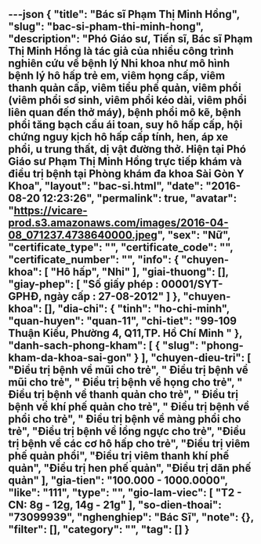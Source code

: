 ---json
{
    "title": "Bác sĩ Phạm Thị Minh Hồng",
    "slug": "bac-si-pham-thi-minh-hong",
    "description": "Phó Giáo sư, Tiến sĩ, Bác sĩ Phạm Thị Minh Hồng là tác giả của nhiều công trình nghiên cứu về bệnh lý Nhi khoa như mô hình bệnh lý hô hấp trẻ em, viêm họng cấp, viêm thanh quản cấp, viêm tiểu phế quản, viêm phổi (viêm phổi sơ sinh, viêm phổi kéo dài, viêm phổi liên quan đến thở máy), bệnh phổi mô kẽ, bệnh phổi tăng bạch cầu ái toan, suy hô hấp cấp, hội chứng nguy kịch hô hấp cấp tính, hen, áp xe phổi, u trung thất, dị vật đường thở. Hiện tại Phó Giáo sư Phạm Thị Minh Hồng trực tiếp khám và điều trị bệnh tại Phòng khám đa khoa Sài Gòn Y Khoa",
    "layout": "bac-si.html",
    "date": "2016-08-20 12:23:26",
    "permalink": true,
    "avatar": "https://vicare-prod.s3.amazonaws.com/images/2016-04-08_071237.4738640000.jpeg",
    "sex": "Nữ",
    "certificate_type": "",
    "certificate_code": "",
    "certificate_number": "",
    "info": {
        "chuyen-khoa": [
            "Hô hấp",
            "Nhi"
        ],
        "giai-thuong": [],
        "giay-phep": [
            "Số giấy phép : 00001/SYT-GPHĐ, ngày cấp : 27-08-2012"
        ]
    },
    "chuyen-khoa": [],
    "dia-chi": {
        "tinh": "ho-chi-minh",
        "quan-huyen": "quan-11",
        "chi-tiet": "99-109 Thuận Kiều, Phường 4, Q11,TP. Hồ Chí Minh "
    },
    "danh-sach-phong-kham": [
        {
            "slug": "phong-kham-da-khoa-sai-gon"
        }
    ],
    "chuyen-dieu-tri": [
        "Điều trị bệnh về mũi cho trẻ",
        " Điều trị bệnh về mũi cho trẻ",
        " Điều trị bệnh về họng cho trẻ",
        " Điều trị bệnh về thanh quản cho trẻ",
        " Điều trị bệnh về khí phế quản cho trẻ",
        " Điều trị bệnh về phổi cho trẻ",
        " Điều trị bệnh về màng phổi cho trẻ",
        "Điều trị bệnh về lồng ngực cho trẻ",
        "Điều trị bệnh về các cơ hô hấp cho trẻ",
        "Điều trị viêm phế quản phổi",
        "Điều trị viêm thanh khí phế quản",
        "Điều trị hen phế quản",
        "Điều trị dãn phế quản"
    ],
    "gia-tien": "100.000 - 1000.0000",
    "like": "111",
    "type": "",
    "gio-lam-viec": [
        "T2 -  CN: 8g - 12g, 14g - 21g"
    ],
    "so-dien-thoai": "73099939",
    "nghenghiep": "Bác Sĩ",
    "note": {},
    "filter": [],
    "category": "",
    "tag": []
}
---
